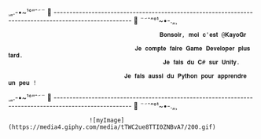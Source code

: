¸„.-•~¹°”ˆ˜¨   🎀  ------------------------------------------------------------------------------------------------------  🎀   ¨˜ˆ”°¹~•-.„¸

                                               𝐁𝐨𝐧𝐬𝐨𝐢𝐫, 𝐦𝐨𝐢 𝐜'𝐞𝐬𝐭 @𝐊𝐚𝐲𝐨𝐆𝐫
                   
                                        𝐉𝐞 𝐜𝐨𝐦𝐩𝐭𝐞 𝐟𝐚𝐢𝐫𝐞 𝐆𝐚𝐦𝐞 𝐃𝐞𝐯𝐞𝐥𝐨𝐩𝐞𝐫 𝐩𝐥𝐮𝐬 𝐭𝐚𝐫𝐝.
                                                𝐉𝐞 𝐟𝐚𝐢𝐬 𝐝𝐮 𝐂# 𝐬𝐮𝐫 𝐔𝐧𝐢𝐭𝐲.
                     
                                     𝐉𝐞 𝐟𝐚𝐢𝐬 𝐚𝐮𝐬𝐬𝐢 𝐝𝐮 𝐏𝐲𝐭𝐡𝐨𝐧 𝐩𝐨𝐮𝐫 𝐚𝐩𝐩𝐫𝐞𝐧𝐝𝐫𝐞 𝐮𝐧 𝐩𝐞𝐮 !
           
¸„.-•~¹°”ˆ˜¨   🎀  ------------------------------------------------------------------------------------------------------  🎀   ¨˜ˆ”°¹~•-.„¸


                           ![myImage](https://media4.giphy.com/media/tTWC2ue8TTI0ZNBvA7/200.gif)
